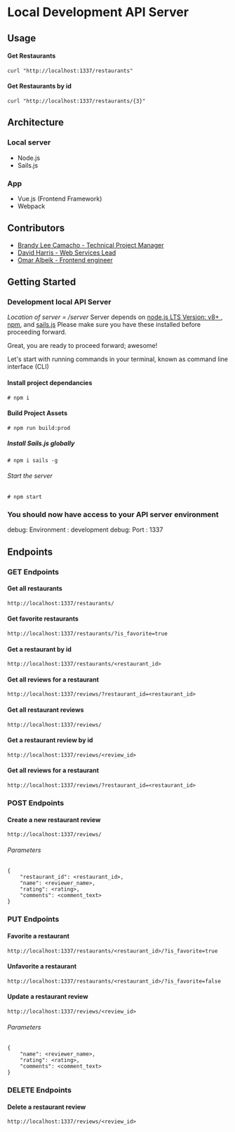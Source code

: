 # Local Development API Server
## Usage
#### Get Restaurants
```
curl "http://localhost:1337/restaurants"
```
#### Get Restaurants by id
````
curl "http://localhost:1337/restaurants/{3}"
````

## Architecture

### Local server

- Node.js
- Sails.js

### App

- Vue.js (Frontend Framework)
- Webpack

## Contributors

- [Brandy Lee Camacho - Technical Project Manager](mailto:brandy.camacho@udacity.com)
- [David Harris - Web Services Lead](mailto:david.harris@udacity.com)
- [Omar Albeik - Frontend engineer](mailto:omaralbeik@gmail.com)

## Getting Started

### Development local API Server

_Location of server = /server_
Server depends on [node.js LTS Version: v8+ ](https://nodejs.org/en/download/), [npm](https://www.npmjs.com/get-npm), and [sails.js](http://sailsjs.com/)
Please make sure you have these installed before proceeding forward.

Great, you are ready to proceed forward; awesome!

Let's start with running commands in your terminal, known as command line interface (CLI)

#### Install project dependancies

```Install project dependancies
# npm i
```

#### Build Project Assets

```Build Assets
# npm run build:prod
```

##### Install Sails.js globally

```Install sails global
# npm i sails -g
```

###### Start the server

```Start server
# npm start
```

### You should now have access to your API server environment

debug: Environment : development
debug: Port        : 1337

## Endpoints

### GET Endpoints

#### Get all restaurants

```
http://localhost:1337/restaurants/
```

#### Get favorite restaurants

```
http://localhost:1337/restaurants/?is_favorite=true
```

#### Get a restaurant by id

```
http://localhost:1337/restaurants/<restaurant_id>
```

#### Get all reviews for a restaurant

```
http://localhost:1337/reviews/?restaurant_id=<restaurant_id>
```

#### Get all restaurant reviews

```
http://localhost:1337/reviews/
```

#### Get a restaurant review by id

```
http://localhost:1337/reviews/<review_id>
```

#### Get all reviews for a restaurant

```
http://localhost:1337/reviews/?restaurant_id=<restaurant_id>
```


### POST Endpoints

#### Create a new restaurant review

```
http://localhost:1337/reviews/
```

###### Parameters

```
{
    "restaurant_id": <restaurant_id>,
    "name": <reviewer_name>,
    "rating": <rating>,
    "comments": <comment_text>
}
```


### PUT Endpoints

#### Favorite a restaurant

```
http://localhost:1337/restaurants/<restaurant_id>/?is_favorite=true
```

#### Unfavorite a restaurant

```
http://localhost:1337/restaurants/<restaurant_id>/?is_favorite=false
```

#### Update a restaurant review

```
http://localhost:1337/reviews/<review_id>
```

###### Parameters

```
{
    "name": <reviewer_name>,
    "rating": <rating>,
    "comments": <comment_text>
}
```


### DELETE Endpoints

#### Delete a restaurant review

```
http://localhost:1337/reviews/<review_id>
```
